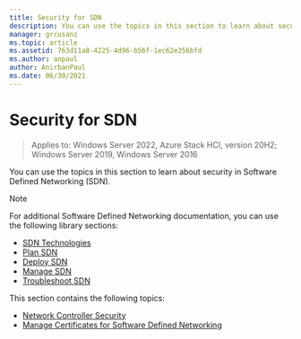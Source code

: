 ```yaml
---
title: Security for SDN
description: You can use the topics in this section to learn about security in Software Defined Networking \(SDN\) in Windows Server 2019 and 2016 Datacenter.
manager: grcusanz
ms.topic: article
ms.assetid: 763d11a8-4225-4d96-b56f-1ec62e256bfd
ms.author: anpaul
author: AnirbanPaul
ms.date: 06/30/2021
---
```


# Security for SDN

>Applies to: Windows Server 2022, Azure Stack HCI, version 20H2; Windows Server 2019, Windows Server 2016

You can use the topics in this section to learn about security in Software Defined Networking \(SDN\).

>[!Note]
>For additional Software Defined Networking documentation, you can use the following library sections:
>
> - [SDN Technologies](../technologies/Software-Defined-Networking-Technologies.md)
> - [Plan SDN](/windows-server/networking/sdn/plan/Deploy-a-Software-Defined-Network-Infrastructure)
> - [Deploy SDN](../deploy/deploy-a-software-defined-network-infrastructure.md)
> - [Manage SDN](../manage/manage-sdn.md)
> - [Troubleshoot SDN](../troubleshoot/Troubleshoot-Software-Defined-Networking.md)

This section contains the following topics:

- [Network Controller Security](nc-security.md)
- [Manage Certificates for Software Defined Networking](sdn-manage-certs.md)
